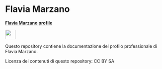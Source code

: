 # Flavia Marzano


[**Flavia Marzano profile**](https://flaviamarzano.readthedocs.io)  
<p><img class="imageLeft" style="width: 33px; height: 30px;" src="https://flaviamarzano.readthedocs.io/it/latest/_static/logo.JPG"></p>

Questo repository contiene la documentazione del profilo professionale di Flavia Marzano. 


Licenza dei contenuti di questo repository: CC BY SA




